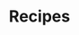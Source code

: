 ---
title: Recipes
menu:
  sidebar:
    
    name: Recipes
    identifier: recipes
    weight: 20
---